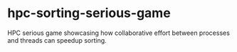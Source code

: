 # hpc-sorting-serious-game
HPC serious game showcasing how collaborative effort between processes and threads can speedup sorting.
